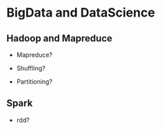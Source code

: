 # BigData and DataScience

## Hadoop and Mapreduce

* Mapreduce?

* Shuffling?

* Partitioning?

## Spark

* rdd?

